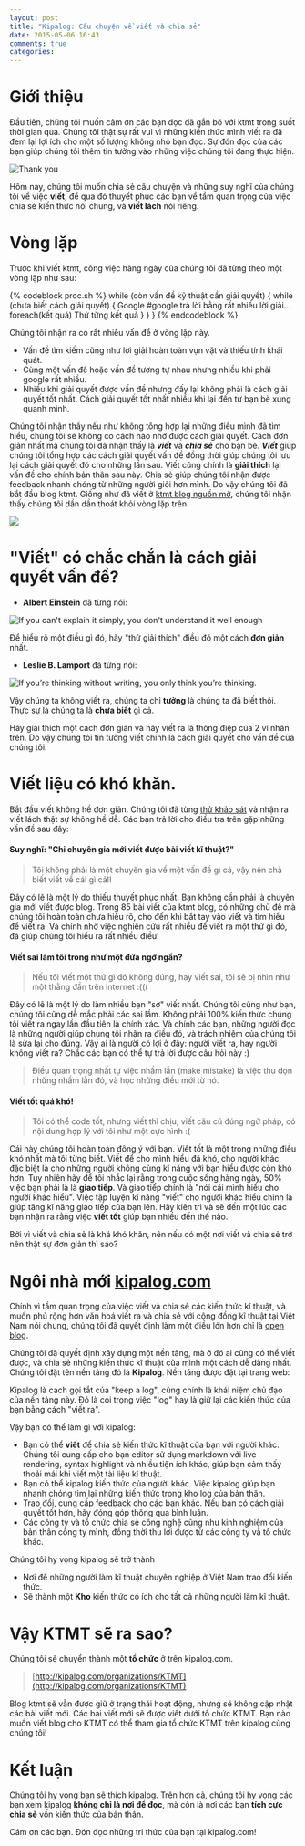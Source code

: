 ```yaml
---
layout: post
title: "Kipalog: Câu chuyện về viết và chia sẻ"
date: 2015-05-06 16:43
comments: true
categories:
---
```


# Giới thiệu
Đầu tiên, chúng tôi muốn cảm ơn các bạn đọc đã gắn bó với ktmt trong suốt thời gian qua. Chúng tôi thật sự rất vui vì những kiến thức mình viết ra đã đem lại lợi ích cho một số lượng không nhỏ bạn đọc. Sự đón đọc của các bạn giúp chúng tôi thêm tin tưởng vào những việc chúng tôi đang thực hiện.

![Thank you](https://s3-ap-southeast-1.amazonaws.com/kipalog.com/blob_chuju0zn2l)

Hôm nay, chúng tôi muốn chia sẻ câu chuyện và những suy nghĩ của chúng tôi về việc **viết**, để qua đó thuyết phục các bạn về tầm quan trọng của việc chia sẻ kiến thức nói chung, và **viết lách** nói riêng. 

# Vòng lặp

Trước khi viết ktmt, công việc hàng ngày của chúng tôi đã từng theo một vòng lặp như sau:

{% codeblock proc.sh %}
  while (còn vấn đề kỹ thuật cần giải quyết) {
    while (chưa biết cách giải quyết) {
      Google   #google trả lời bằng rất nhiều lời giải...
        foreach(kết quả) 
	      Thử từng kết quả
      }
    }
  }
{% endcodeblock %}

Chúng tôi nhận ra có rất nhiều vấn đề ở vòng lặp này.
- Vấn đề tìm kiếm cũng như lời giải hoàn toàn vụn vặt và thiếu tính khái quát.
- Cùng một vấn đề hoặc vấn đề tương tự nhau nhưng nhiều khi phải google rất nhiều.
- Nhiều khi giải quyết được vấn đề nhưng đấy lại không phải là cách giải quyết tốt nhất. Cách giải quyết tốt nhất nhiều khi lại đến từ bạn bè xung quanh mình.

Chúng tôi nhận thấy nếu như không tổng hợp lại những điều mình đã tìm hiểu, chúng tôi sẽ không co cách nào nhớ được cách giải quyết. Cách đơn giản nhất mà chúng tôi đã nhận thấy là ***viết*** và ***chia sẻ*** cho bạn bè. ***Viết*** giúp chúng tôi tổng hợp các cách giải quyết vấn đề đồng thời giúp chúng tôi lưu lại cách giải quyết đó cho những lần sau. Viết cũng chính là **giải thích** lại vấn đề cho chính bản thân sau này. Chia sẻ giúp chúng tôi nhận được feedback nhanh chóng từ những người giỏi hơn mình. Do vậy chúng tôi đã bắt đầu blog ktmt. Giống như đã viết ở [ktmt blog nguồn mở](http://ktmt.github.io/blog/2015/03/08/ktmt-blog-nguon-mo/), chúng tôi nhận thấy chúng tôi dần dần thoát khỏi vòng lặp trên.

![](https://s3-ap-southeast-1.amazonaws.com/kipalog.com/blob_6ynsrhkggx)

# "Viết" có chắc chắn là cách giải quyết vấn đề? 

* **Albert Einstein** đã từng nói:

![If you can't explain it simply, you don't understand it well enough](https://s3-ap-southeast-1.amazonaws.com/kipalog.com/blob_t1aodwath4)

Để hiểu rõ một điều gì đó, hãy "thử giải thích" điều đó một cách **đơn giản** nhất.

* **Leslie B. Lamport** đã từng nói:

![If you’re thinking without writing, you only think you’re thinking.](https://s3-ap-southeast-1.amazonaws.com/kipalog.com/blob_q6wz91nezj)

Vậy chúng ta không viết ra, chúng ta chỉ **tưởng** là chúng ta đã biết thôi. Thực sự là chúng ta là **chưa biết** gì cả.

Hãy giải thích một cách đơn giản và hãy viết ra là thông điệp của 2 vĩ nhân trên. Do vậy chúng tôi tin tưởng viết chính là cách giải quyết cho vấn đề của chúng tôi.

# Viết liệu có khó khăn.

Bắt đầu viết không hề đơn giản. Chúng tôi đã từng [thử khảo sát](http://ktmt.github.io/blog/2014/09/08/tong-ket-ban-dieu-tra-ve-thoi-quen-programmer-cua-blog-ktmt/) và nhận ra viết lách thật sự không hề dễ. Các bạn trả lời cho điều tra trên gặp những vấn đề sau đây:

#### Suy nghĩ: "Chỉ chuyên gia mới viết được bài viết kĩ thuật?"

> Tôi không phải là một chuyên gia về một vấn đề gì cả, vậy nên chả biết viết về cái gì cả!!

Đây có lẽ là một lý do thiếu thuyết phục nhất. Bạn không cần phải là chuyên gia mới viết được blog. Trong 85 bài viết của ktmt blog, có những chủ đề mà chúng tôi hoàn toàn chưa hiểu rõ, cho đến khi bắt tay vào viết và tìm hiểu để viết ra. Và chính nhờ việc nghiên cứu rất nhiều để viết ra một thứ gì đó, đã giúp chúng tôi hiểu ra rất nhiều điều!

#### Viết sai làm tôi trong như một đứa ngớ ngẩn?

> Nếu tôi viết một thứ gì đó không đúng, hay viết sai, tôi sẽ bị nhìn như một thằng đần trên internet :(((

Đây có lẽ là một lý do làm nhiều bạn "sợ" viết nhất. Chúng tôi cũng như bạn, chúng tôi cũng dễ mắc phải các sai lầm. Không phải 100% kiến thức chúng tôi viết ra ngay lần đầu tiên là chính xác. Và chính các bạn, những người đọc là những người giúp chung tôi nhận ra điều đó, và trách nhiệm của chúng tôi là sửa lại cho đúng. Vậy ai là người có lợi ở đây: người viết ra, hay người không viết ra? Chắc các bạn có thể tự trả lời được câu hỏi này :)
> Điều quan trọng nhất tự việc nhầm lẫn (make mistake) là việc thu dọn những nhầm lẫn đó, và học những điều mới từ nó.

#### Viết tốt quá khó!

> Tôi có thể code tốt, nhưng viết thì chịu, viết  câu cú đúng ngữ pháp, có nội dung hợp lý với tôi như một cực hình :(

Cái này chúng tôi hoàn toàn đông ý với bạn. Viết tốt là một trong những điều khó nhất mà tôi từng biết. Viết để cho mình hiểu đã khó, cho người khác, đặc biệt là cho những người không cùng kĩ năng với bạn hiểu được còn khó hơn.
Tuy nhiên hãy để tôi nhắc lại rằng trong cuộc sống hàng ngày, 50% việc bạn phải là là **giao tiếp**.
Và giao tiếp chính là "nói cái mình hiểu cho người khác hiểu". Việc tập luyện kĩ năng "viết" cho người khác hiểu chính là giúp tăng kĩ năng giao tiếp của bạn lên. Hãy kiên trì và sẽ đến một lúc các bạn nhận ra rằng việc **viết tốt** giúp bạn nhiều đến thế nào.

Bởi vì viết và chia sẻ là khá khó khăn, nên nếu có một nơi viết và chia sẻ trở nên thật sự đơn giản thì sao?

# Ngôi nhà mới [kipalog.com](http://kipalog.com)

Chính vì tầm quan trọng của việc viết và chia sẻ các kiến thức kĩ thuật, và muốn phủ rộng hơn văn hoá viết ra và chia sẻ với cộng đồng kĩ thuật tại Việt Nam nói chung, chúng tôi đã quyết định làm một điều lớn hơn chỉ là [open blog](http://ktmt.github.io/blog/2015/03/08/ktmt-blog-nguon-mo/).

Chúng tôi đã quyết định xây dựng một nền tảng, mà ở đó ai cũng có thể viết được, và chia sẻ những kiến thức kĩ thuật của mình một cách dễ dàng nhất. Chúng tôi đặt tên nền tảng đó là **Kipalog**.
Nền tảng được đặt tại trang web:

Kipalog là cách gọi tắt của "keep a log", cũng chính là khái niệm chủ đạo của nền tảng này. Đó là coi trọng việc "log" hay là giữ lại các kiến thức của bạn bằng cách "viết ra".

Vậy bạn có thể làm gì với kipalog:

- Bạn có thể **viết** để chia sẻ kiến thức kĩ thuật của bạn với người khác. Chúng tôi cung cấp cho bạn editor sử dụng markdown với live rendering, syntax highlight và nhiều tiện ích khác, giúp bạn cảm thấy thoải mái khi viết một tài liệu kĩ thuật. 
- Bạn có thể kipalog kiến thức của người khác. Việc kipalog giúp bạn nhanh chóng tìm lại những kiến thức trong kho log của bản thân.
- Trao đổi, cung cấp feedback cho các bạn khác. Nếu bạn có cách giải quyết tốt hơn, hãy đóng góp thông qua bình luận.
- Các công ty và tổ chức chia sẻ công nghệ cũng như kinh nghiệm của bản thân công ty mình, đồng thời thu lợi được từ các công ty và tổ chức khác.

Chúng tôi hy vọng kipalog sẽ trở thành

- Nơi để những người làm kĩ thuật chuyên nghiệp ở Việt Nam trao đổi kiến thức.
- Sẽ thành một **Kho** kiến thức có ích cho tất cả những người làm kĩ thuật.

# Vậy KTMT sẽ ra sao?

Chúng tôi sẽ chuyển thành một **tổ chức** ở trên kipalog.com.

> [http://kipalog.com/organizations/KTMT](http://kipalog.com/organizations/KTMT)

Blog ktmt sẽ vẫn được giữ ở trạng thái hoạt động, nhưng sẽ không cập nhật các bài viết mới. Các bài viết mới sẽ được viết dưới tổ chức KTMT. Bạn nào muốn viết blog cho KTMT có thể tham gia tổ chức KTMT trên kipalog cùng chúng tôi! 

# Kết luận

Chúng tôi hy vọng bạn sẽ thích kipalog. Trên hơn cả, chúng tôi hy vọng các bạn xem kipalog **không chỉ là nơi để đọc**, mà còn là nơi các bạn **tích cực chia sẻ** vốn kiến thức của bản thân.

Cám ơn các bạn. Đón đọc những tri thức của bạn tại kipalog.com!
